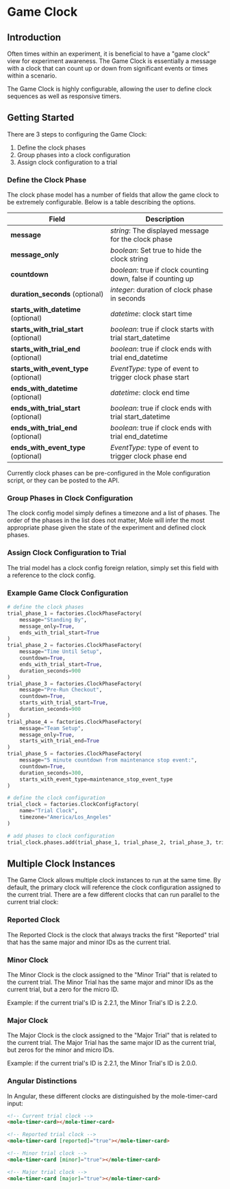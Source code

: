 # **Game Clock**

## **Introduction**
Often times within an experiment, it is beneficial to have a "game clock" view for 
experiment awareness. The Game Clock is essentially a message with a clock that can 
count up or down from significant events or times within a scenario.

The Game Clock is highly configurable, allowing the user to define clock sequences as 
well as responsive timers.

## **Getting Started**
There are 3 steps to configuring the Game Clock:

1. Define the clock phases
2. Group phases into a clock configuration
3. Assign clock configuration to a trial

### **Define the Clock Phase**
The clock phase model has a number of fields that allow the game clock to be extremely 
configurable. Below is a table describing the options.

| Field                                  | Description                                                  |
|----------------------------------------|--------------------------------------------------------------|
| **message**                            | *string*: The displayed message for the clock phase          |
| **message_only**                       | *boolean*: Set true to hide the clock string                 |
| **countdown**                          | *boolean*: true if clock counting down, false if counting up |
| **duration_seconds** (optional)        | *integer*: duration of clock phase in seconds                |
| **starts_with_datetime** (optional)    | *datetime*: clock start time                                 |
| **starts_with_trial_start** (optional) | *boolean*: true if clock starts with trial start_datetime    |
| **starts_with_trial_end** (optional)   | *boolean*: true if clock ends with trial end_datetime        |
| **starts_with_event_type** (optional)  | *EventType*: type of event to trigger clock phase start      |
| **ends_with_datetime** (optional)      | *datetime*: clock end time                                   |
| **ends_with_trial_start** (optional)   | *boolean*: true if clock ends with trial start_datetime      |
| **ends_with_trial_end** (optional)     | *boolean*: true if clock ends with trial end_datetime        |
| **ends_with_event_type** (optional)    | *EventType*: type of event to trigger clock phase end        |

Currently clock phases can be pre-configured in the Mole configuration script, or they 
can be posted to the API.

### **Group Phases in Clock Configuration**
The clock config model simply defines a timezone and a list of phases. The order of the 
phases in the list does not matter, Mole will infer the most appropriate phase given 
the state of the experiment and defined clock phases.

### **Assign Clock Configuration to Trial**
The trial model has a clock config foreign relation, simply set this field with a 
reference to the clock config.


### **Example Game Clock Configuration**
``` python
# define the clock phases
trial_phase_1 = factories.ClockPhaseFactory(
    message="Standing By",
    message_only=True,
    ends_with_trial_start=True
)
trial_phase_2 = factories.ClockPhaseFactory(
    message="Time Until Setup",
    countdown=True,
    ends_with_trial_start=True,
    duration_seconds=900
)
trial_phase_3 = factories.ClockPhaseFactory(
    message="Pre-Run Checkout",
    countdown=True,
    starts_with_trial_start=True,
    duration_seconds=900
)
trial_phase_4 = factories.ClockPhaseFactory(
    message="Team Setup",
    message_only=True,
    starts_with_trial_end=True
)
trial_phase_5 = factories.ClockPhaseFactory(
    message="5 minute countdown from maintenance stop event:",
    countdown=True,
    duration_seconds=300,
    starts_with_event_type=maintenance_stop_event_type
)

# define the clock configuration
trial_clock = factories.ClockConfigFactory(
    name="Trial Clock",
    timezone="America/Los_Angeles"
)

# add phases to clock configuration
trial_clock.phases.add(trial_phase_1, trial_phase_2, trial_phase_3, trial_phase_4, trial_phase_5)
```

## **Multiple Clock Instances**
The Game Clock allows multiple clock instances to run at the same time. By default, the 
primary clock will reference the clock configuration assigned to the current trial. 
There are a few different clocks that can run parallel to the current trial clock:

### **Reported Clock**
The Reported Clock is the clock that always tracks the first "Reported" trial that has 
the same major and minor IDs as the current trial.

### **Minor Clock**
The Minor Clock is the clock assigned to the "Minor Trial" that is related to the 
current trial. The Minor Trial has the same major and minor IDs as the current trial, 
but a zero for the micro ID.

Example: if the current trial's ID is 2.2.1, the Minor Trial's ID is 2.2.0.

### **Major Clock**
The Major Clock is the clock assigned to the "Major Trial" that is related to the 
current trial. The Major Trial has the same major ID as the current trial, 
but zeros for the minor and micro IDs.

Example: if the current trial's ID is 2.2.1, the Minor Trial's ID is 2.0.0.

### **Angular Distinctions**
In Angular, these different clocks are distinguished by the mole-timer-card input:

``` html
<!-- Current trial clock -->
<mole-timer-card></mole-timer-card>

<!-- Reported trial clock -->
<mole-timer-card [reported]="true"></mole-timer-card>

<!-- Minor trial clock -->
<mole-timer-card [minor]="true"></mole-timer-card>

<!-- Major trial clock -->
<mole-timer-card [major]="true"></mole-timer-card>
```
